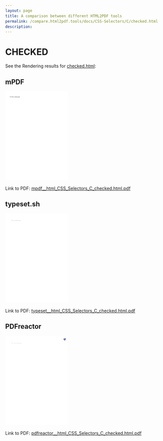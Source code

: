 ```yaml
---
layout: page
title: A comparison between different HTML2PDF tools
permalink: /compare.html2pdf.tools/docs/CSS-Selectors/C/checked.html
description: 
---
```


# CHECKED

See the Rendering results for [checked.html](/html/CSS%20Selectors/C/checked.html):

## mPDF
![](mpdf__html_CSS_Selectors_C_checked.html.png) 

Link to PDF: [mpdf__html_CSS_Selectors_C_checked.html.pdf](mpdf__html_CSS_Selectors_C_checked.html.pdf)

## typeset.sh
![](typeset__html_CSS_Selectors_C_checked.html.png) 

Link to PDF: [typeset__html_CSS_Selectors_C_checked.html.pdf](typeset__html_CSS_Selectors_C_checked.html.pdf)

## PDFreactor
![](pdfreactor__html_CSS_Selectors_C_checked.html.png) 

Link to PDF: [pdfreactor__html_CSS_Selectors_C_checked.html.pdf](pdfreactor__html_CSS_Selectors_C_checked.html.pdf)
